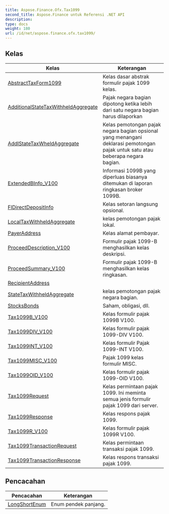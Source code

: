 ```yaml
---
title: Aspose.Finance.Ofx.Tax1099
second_title: Aspose.Finance untuk Referensi .NET API
description: 
type: docs
weight: 180
url: /id/net/aspose.finance.ofx.tax1099/
---
```



## Kelas

| Kelas | Keterangan |
| --- | --- |
| [AbstractTaxForm1099](./abstracttaxform1099/) | Kelas dasar abstrak formulir pajak 1099 kelas. |
| [AdditionalStateTaxWithheldAggregate](./additionalstatetaxwithheldaggregate/) | Pajak negara bagian dipotong ketika lebih dari satu negara bagian harus dilaporkan |
| [AddlStateTaxWheldAggregate](./addlstatetaxwheldaggregate/) | Kelas pemotongan pajak negara bagian opsional yang menangani deklarasi pemotongan pajak untuk satu atau beberapa negara bagian. |
| [ExtendedBInfo_V100](./extendedbinfo_v100/) | Informasi 1099B yang diperluas biasanya ditemukan di laporan ringkasan broker 1099B. |
| [FIDirectDepositInfo](./fidirectdepositinfo/) | Kelas setoran langsung opsional. |
| [LocalTaxWithheldAggregate](./localtaxwithheldaggregate/) | kelas pemotongan pajak lokal. |
| [PayerAddress](./payeraddress/) | Kelas alamat pembayar. |
| [ProceedDescription_V100](./proceeddescription_v100/) | Formulir pajak 1099-B menghasilkan kelas deskripsi. |
| [ProceedSummary_V100](./proceedsummary_v100/) | Formulir pajak 1099-B menghasilkan kelas ringkasan. |
| [RecipientAddress](./recipientaddress/) |  |
| [StateTaxWithheldAggregate](./statetaxwithheldaggregate/) | kelas pemotongan pajak negara bagian. |
| [StocksBonds](./stocksbonds/) | Saham, obligasi, dll. |
| [Tax1099B_V100](./tax1099b_v100/) | Kelas formulir pajak 1099B V100. |
| [Tax1099DIV_V100](./tax1099div_v100/) | Kelas formulir pajak 1099-DIV V100. |
| [Tax1099INT_V100](./tax1099int_v100/) | Kelas formulir Pajak 1099-INT V100. |
| [Tax1099MISC_V100](./tax1099misc_v100/) | Pajak 1099 kelas formulir MISC. |
| [Tax1099OID_V100](./tax1099oid_v100/) | Kelas formulir pajak 1099-OID V100. |
| [Tax1099Request](./tax1099request/) | Kelas permintaan pajak 1099. Ini meminta semua jenis formulir pajak 1099 dari server. |
| [Tax1099Response](./tax1099response/) | Kelas respons pajak 1099. |
| [Tax1099R_V100](./tax1099r_v100/) | Kelas formulir pajak 1099R V100. |
| [Tax1099TransactionRequest](./tax1099transactionrequest/) | Kelas permintaan transaksi pajak 1099. |
| [Tax1099TransactionResponse](./tax1099transactionresponse/) | Kelas respons transaksi pajak 1099. |
## Pencacahan

| Pencacahan | Keterangan |
| --- | --- |
| [LongShortEnum](./longshortenum/) | Enum pendek panjang. |


